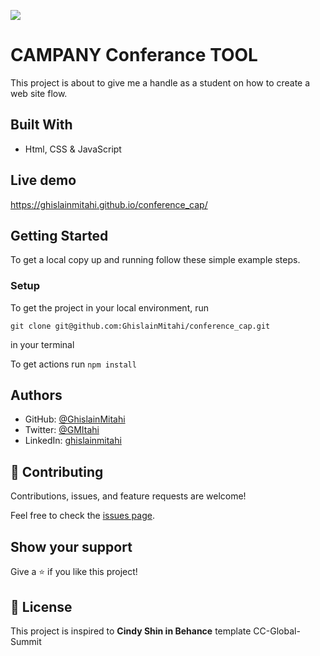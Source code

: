 ![](https://img.shields.io/badge/Microverse-blueviolet)

# CAMPANY Conferance TOOL

This project is about to give me a handle as a student on how to create a web site flow.

## Built With

- Html, CSS & JavaScript

## Live demo

https://ghislainmitahi.github.io/conference_cap/

## Getting Started

To get a local copy up and running follow these simple example steps.

### Setup

 To get the project in your local environment, run 

 ```
 git clone git@github.com:GhislainMitahi/conference_cap.git
 
 ```
  in your terminal

  To get actions run ```npm install```



## Authors

- GitHub: [@GhislainMitahi](https://github.com/GhislainMitahi)
- Twitter: [@GMItahi](https://https://twitter.com/GMitahi)
- LinkedIn: [ghislainmitahi](https://linkedin.com/in/ghislain-mitahi/)


## 🤝 Contributing

Contributions, issues, and feature requests are welcome!

Feel free to check the [issues page](../../issues/).

## Show your support

Give a ⭐️ if you like this project!

## 📝 License

This project is inspired to **Cindy Shin in Behance** template CC-Global-Summit

